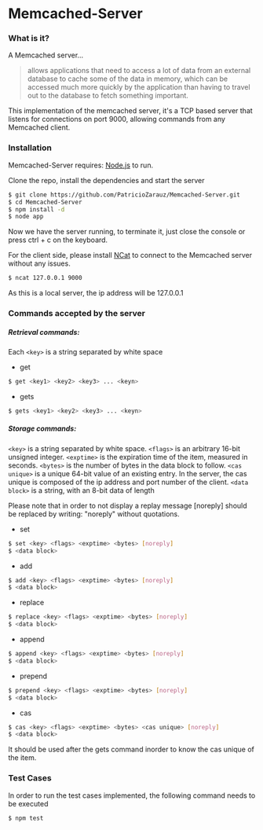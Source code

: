 # Memcached-Server

### What is it?

A Memcached server...

> allows applications that need to access a lot of data from an external database to cache some of the data in memory, which can be accessed much more quickly by the application than having to travel out to the database to fetch something important.

This implementation of the memcached server, it's a TCP based server that listens for connections on port 9000, allowing commands from any Memcached client.

### Installation

Memcached-Server requires: [Node.js](https://nodejs.org/) to run.

Clone the repo, install the dependencies and start the server

```sh
$ git clone https://github.com/PatricioZarauz/Memcached-Server.git
$ cd Memcached-Server
$ npm install -d
$ node app
```

Now we have the server running, to terminate it, just close the console or press ctrl + c on the keyboard.

For the client side, please install [NCat](https://nmap.org/ncat/) to connect to the Memcached server without any issues.

```sh
$ ncat 127.0.0.1 9000
```

As this is a local server, the ip address will be 127.0.0.1

### Commands accepted by the server

##### Retrieval commands:

Each `<key>` is a string separated by white space

-   get

```sh
$ get <key1> <key2> <key3> ... <keyn>
```

-   gets

```sh
$ gets <key1> <key2> <key3> ... <keyn>
```

##### Storage commands:

`<key>` is a string separated by white space.
`<flags>` is an arbitrary 16-bit unsigned integer.
`<exptime>` is the expiration time of the item, measured in seconds.
`<bytes>` is the number of bytes in the data block to follow.
`<cas unique>` is a unique 64-bit value of an existing entry. In the server, the cas unique is composed of the ip address and port number of the client.
`<data block>` is a string, with an 8-bit data of length

Please note that in order to not display a replay message [noreply] should be replaced by writing: "noreply" without quotations.

-   set

```sh
$ set <key> <flags> <exptime> <bytes> [noreply]
$ <data block>
```

-   add

```sh
$ add <key> <flags> <exptime> <bytes> [noreply]
$ <data block>
```

-   replace

```sh
$ replace <key> <flags> <exptime> <bytes> [noreply]
$ <data block>
```

-   append

```sh
$ append <key> <flags> <exptime> <bytes> [noreply]
$ <data block>
```

-   prepend

```sh
$ prepend <key> <flags> <exptime> <bytes> [noreply]
$ <data block>
```

-   cas

```sh
$ cas <key> <flags> <exptime> <bytes> <cas unique> [noreply]
$ <data block>
```

It should be used after the gets command inorder to know the cas unique of the item.

### Test Cases

In order to run the test cases implemented, the following command needs to be executed

```sh
$ npm test
```

